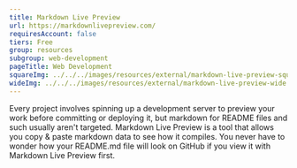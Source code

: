 ```yaml
---
title: Markdown Live Preview
url: https://markdownlivepreview.com/
requiresAccount: false
tiers: Free
group: resources
subgroup: web-development
pageTitle: Web Development
squareImg: ../../../images/resources/external/markdown-live-preview-square.png
wideImg: ../../../images/resources/external/markdown-live-preview-wide.png
---
```


Every project involves spinning up a development server to preview your work before committing or deploying it, but markdown for README files and such usually aren't targeted.  Markdown Live Preview is a tool that allows you copy & paste markdown data to see how it compiles.  You never have to wonder how your README.md file will look on GitHub if you view it with Markdown Live Preview first.